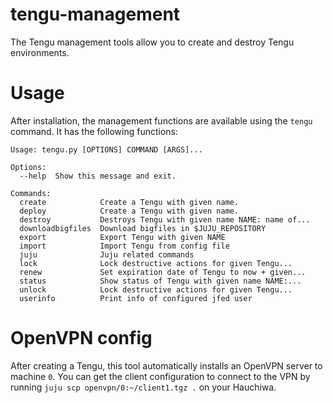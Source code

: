 # tengu-management

The Tengu management tools allow you to create and destroy Tengu environments.

# Usage

After installation, the management functions are available using the `tengu` command. It has the following functions:

    Usage: tengu.py [OPTIONS] COMMAND [ARGS]...

    Options:
      --help  Show this message and exit.

    Commands:
      create            Create a Tengu with given name.
      deploy            Create a Tengu with given name.
      destroy           Destroys Tengu with given name NAME: name of...
      downloadbigfiles  Download bigfiles in $JUJU_REPOSITORY
      export            Export Tengu with given NAME
      import            Import Tengu from config file
      juju              Juju related commands
      lock              Lock destructive actions for given Tengu...
      renew             Set expiration date of Tengu to now + given...
      status            Show status of Tengu with given name NAME:...
      unlock            Lock destructive actions for given Tengu...
      userinfo          Print info of configured jfed user


# OpenVPN config

After creating a Tengu, this tool automatically installs an OpenVPN server to machine `0`. You can get the client configuration to connect to the VPN by running `juju scp openvpn/0:~/client1.tgz .` on your Hauchiwa.
